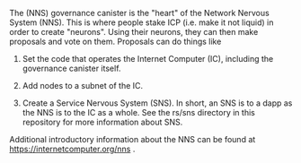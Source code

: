 The (NNS) governance canister is the "heart" of the Network Nervous System
(NNS). This is where people stake ICP (i.e. make it not liquid) in order to
create "neurons". Using their neurons, they can then make proposals and vote on
them. Proposals can do things like

  1. Set the code that operates the Internet Computer (IC), including the
     governance canister itself.

  2. Add nodes to a subnet of the IC.

  3. Create a Service Nervous System (SNS). In short, an SNS is to a dapp as the
     NNS is to the IC as a whole. See the rs/sns directory in this repository
     for more information about SNS.

Additional introductory information about the NNS can be found at
https://internetcomputer.org/nns .